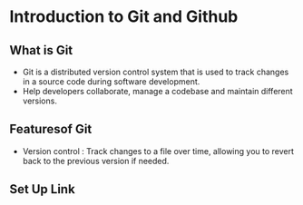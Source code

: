 # Introduction to Git and Github
## What is Git
- Git is a distributed version control system that is used to track changes in a source code during software development.
- Help developers collaborate, manage a codebase and maintain different versions.


## Featuresof Git

- Version control : Track changes to a file over time, allowing you to revert back to the previous version if needed.

## Set Up Link
